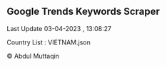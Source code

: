 

## Google Trends Keywords Scraper 
 
Last Update 03-04-2023 , 13:08:27

Country List :
VIETNAM.json



© Abdul Muttaqin 
